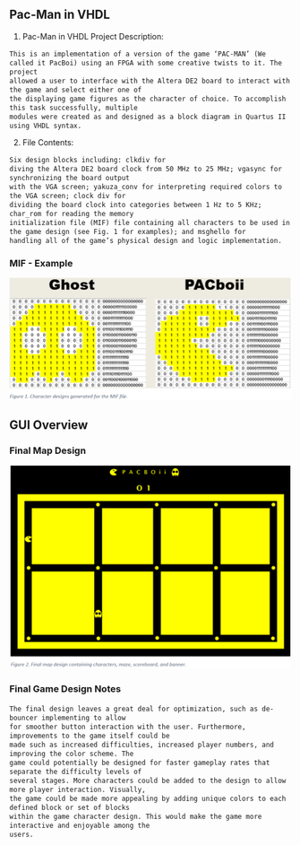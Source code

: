 ## Pac-Man in VHDL

1. Pac-Man in VHDL Project Description:
~~~~
This is an implementation of a version of the game ‘PAC-MAN’ (We called it PacBoi) using an FPGA with some creative twists to it. The project
allowed a user to interface with the Altera DE2 board to interact with the game and select either one of
the displaying game figures as the character of choice. To accomplish this task successfully, multiple
modules were created as and designed as a block diagram in Quartus II using VHDL syntax.
~~~~

2. File Contents:
~~~~
Six design blocks including: clkdiv for
diving the Altera DE2 board clock from 50 MHz to 25 MHz; vgasync for synchronizing the board output
with the VGA screen; yakuza_conv for interpreting required colors to the VGA screen; clock div for
dividing the board clock into categories between 1 Hz to 5 KHz; char_rom for reading the memory
initialization file (MIF) file containing all characters to be used in the game design (see Fig. 1 for examples); and msghello for
handling all of the game’s physical design and logic implementation.
~~~~



### MIF - Example
<p align="center">
<img src='imgs/MIF.png' width="1000px"/>


## GUI Overview
### Final Map Design
<p align="center">
<img src='imgs/GUI.png' width="500px"/>


### Final Game Design Notes
~~~~
The final design leaves a great deal for optimization, such as de-bouncer implementing to allow
for smoother button interaction with the user. Furthermore, improvements to the game itself could be
made such as increased difficulties, increased player numbers, and improving the color scheme. The
game could potentially be designed for faster gameplay rates that separate the difficulty levels of
several stages. More characters could be added to the design to allow more player interaction. Visually,
the game could be made more appealing by adding unique colors to each defined block or set of blocks
within the game character design. This would make the game more interactive and enjoyable among the
users.
~~~~
